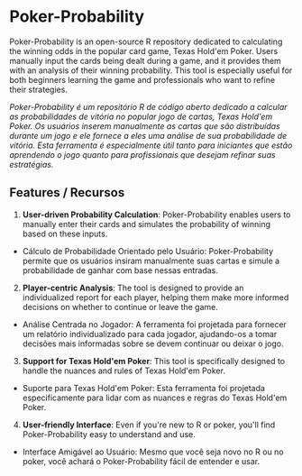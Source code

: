 
# Poker-Probability

Poker-Probability is an open-source R repository dedicated to calculating the winning odds in the popular card game, Texas Hold'em Poker. Users manually input the cards being dealt during a game, and it provides them with an analysis of their winning probability. This tool is especially useful for both beginners learning the game and professionals who want to refine their strategies.

*Poker-Probability é um repositório R de código aberto dedicado a calcular as probabilidades de vitória no popular jogo de cartas, Texas Hold'em Poker. Os usuários inserem manualmente as cartas que são distribuídas durante um jogo e ele fornece a eles uma análise de sua probabilidade de vitória. Esta ferramenta é especialmente útil tanto para iniciantes que estão aprendendo o jogo quanto para profissionais que desejam refinar suas estratégias.*


## Features / Recursos

1. **User-driven Probability Calculation**: Poker-Probability enables users to manually enter their cards and simulates the probability of winning based on these inputs.

- Cálculo de Probabilidade Orientado pelo Usuário: Poker-Probability permite que os usuários insiram manualmente suas cartas e simule a probabilidade de ganhar com base nessas entradas.

2. **Player-centric Analysis**: The tool is designed to provide an individualized report for each player, helping them make more informed decisions on whether to continue or leave the game.

- Análise Centrada no Jogador: A ferramenta foi projetada para fornecer um relatório individualizado para cada jogador, ajudando-os a tomar decisões mais informadas sobre se devem continuar ou deixar o jogo.

3. **Support for Texas Hold'em Poker**: This tool is specifically designed to handle the nuances and rules of Texas Hold'em Poker.

- Suporte para Texas Hold'em Poker: Esta ferramenta foi projetada especificamente para lidar com as nuances e regras do Texas Hold'em Poker.

4. **User-friendly Interface**: Even if you're new to R or poker, you'll find Poker-Probability easy to understand and use.

- Interface Amigável ao Usuário: Mesmo que você seja novo no R ou no poker, você achará o Poker-Probability fácil de entender e usar.
